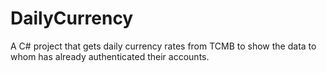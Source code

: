# DailyCurrency
A C# project that gets daily currency rates from TCMB to show the data to whom has already authenticated their accounts.
